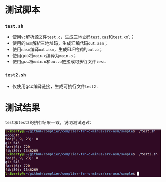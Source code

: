 # 测试脚本
### `test.sh` 
- 使用`vc`解析源文件`test.c`，生成三地址码`test.cas`和`test.xml`；
- 使用的`asm`解析三地址码，生成汇编代码`out.asm`；
- 使用`nasm`编译`out.asm`，生成ELF格式的`out.o`；
- 使用gcc将`main.c`编译为`main.o`；
- 使用gcc将`main.o`和`out.o`链接成可执行文件`test`.

### `test2.sh` 
- 仅使用gcc编译链接，生成可执行文件`test2.`

# 测试结果
`test`和`test2`的执行结果一致，说明测试通过:

![](screenshot/test.png)